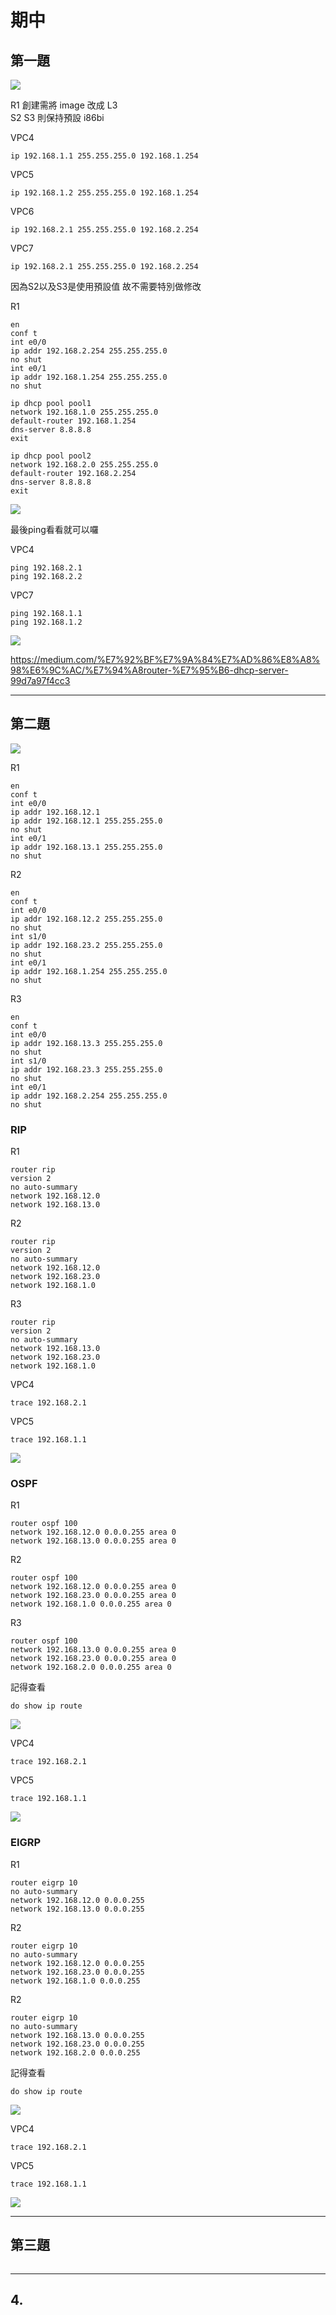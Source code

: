 # 期中

## 第一題

<img src=".\pic\2022-11-01examtitle1.png">

R1 創建需將 image 改成 L3  
S2 S3 則保持預設 i86bi

VPC4

    ip 192.168.1.1 255.255.255.0 192.168.1.254

VPC5

    ip 192.168.1.2 255.255.255.0 192.168.1.254

VPC6

    ip 192.168.2.1 255.255.255.0 192.168.2.254

VPC7

    ip 192.168.2.1 255.255.255.0 192.168.2.254

因為S2以及S3是使用預設值 故不需要特別做修改

R1

    en 
    conf t
    int e0/0
    ip addr 192.168.2.254 255.255.255.0 
    no shut
    int e0/1
    ip addr 192.168.1.254 255.255.255.0
    no shut

    ip dhcp pool pool1
    network 192.168.1.0 255.255.255.0
    default-router 192.168.1.254
    dns-server 8.8.8.8
    exit

    ip dhcp pool pool2
    network 192.168.2.0 255.255.255.0
    default-router 192.168.2.254
    dns-server 8.8.8.8
    exit

<img src=".\pic\2022-11-01exam1dhcp.png">

最後ping看看就可以囉

VPC4

    ping 192.168.2.1
    ping 192.168.2.2

VPC7

    ping 192.168.1.1
    ping 192.168.1.2

<img src=".\pic\2022-11-01examresult1.png">

https://medium.com/%E7%92%BF%E7%9A%84%E7%AD%86%E8%A8%98%E6%9C%AC/%E7%94%A8router-%E7%95%B6-dhcp-server-99d7a97f4cc3

---

## 第二題

<img src=".\pic\2022-11-01exam2.png">


R1

    en
    conf t
    int e0/0
    ip addr 192.168.12.1
    ip addr 192.168.12.1 255.255.255.0
    no shut
    int e0/1
    ip addr 192.168.13.1 255.255.255.0
    no shut

R2

    en
    conf t
    int e0/0
    ip addr 192.168.12.2 255.255.255.0
    no shut
    int s1/0
    ip addr 192.168.23.2 255.255.255.0
    no shut
    int e0/1
    ip addr 192.168.1.254 255.255.255.0
    no shut

R3

    en
    conf t
    int e0/0
    ip addr 192.168.13.3 255.255.255.0
    no shut
    int s1/0
    ip addr 192.168.23.3 255.255.255.0
    no shut
    int e0/1
    ip addr 192.168.2.254 255.255.255.0
    no shut

### RIP


R1

    router rip
    version 2
    no auto-summary
    network 192.168.12.0
    network 192.168.13.0

R2

    router rip
    version 2
    no auto-summary
    network 192.168.12.0
    network 192.168.23.0
    network 192.168.1.0

R3

    router rip
    version 2
    no auto-summary
    network 192.168.13.0
    network 192.168.23.0
    network 192.168.1.0

VPC4

    trace 192.168.2.1

VPC5

    trace 192.168.1.1

<img src=".\pic\2022-11-01exam2rip.png">

### OSPF

R1

    router ospf 100
    network 192.168.12.0 0.0.0.255 area 0
    network 192.168.13.0 0.0.0.255 area 0

R2

    router ospf 100
    network 192.168.12.0 0.0.0.255 area 0
    network 192.168.23.0 0.0.0.255 area 0
    network 192.168.1.0 0.0.0.255 area 0

R3

    router ospf 100
    network 192.168.13.0 0.0.0.255 area 0
    network 192.168.23.0 0.0.0.255 area 0
    network 192.168.2.0 0.0.0.255 area 0
    
記得查看

    do show ip route

<img src=".\pic\2022-11-01exam2ospf2.png">

VPC4

    trace 192.168.2.1

VPC5

    trace 192.168.1.1

<img src=".\pic\2022-11-01exam2ospf.png">

### EIGRP

R1

    router eigrp 10
    no auto-summary
    network 192.168.12.0 0.0.0.255
    network 192.168.13.0 0.0.0.255

R2

    router eigrp 10
    no auto-summary
    network 192.168.12.0 0.0.0.255
    network 192.168.23.0 0.0.0.255
    network 192.168.1.0 0.0.0.255

R2

    router eigrp 10
    no auto-summary
    network 192.168.13.0 0.0.0.255
    network 192.168.23.0 0.0.0.255
    network 192.168.2.0 0.0.0.255

記得查看

    do show ip route

<img src=".\pic\2022-11-01exam2eigrp.png">

VPC4

    trace 192.168.2.1

VPC5

    trace 192.168.1.1

<img src=".\pic\2022-11-01exam2eigrp2.png">

---

## 第三題

<img src="">


---

## 4.

<img src="">




